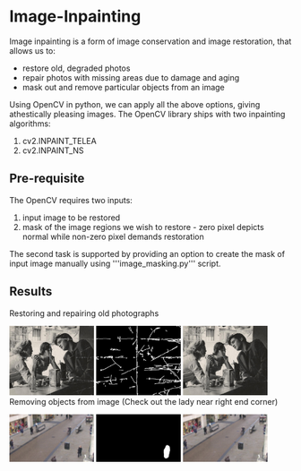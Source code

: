 # Image-Inpainting

Image inpainting is a form of image conservation and image restoration, that allows us to:

- restore old, degraded photos
- repair photos with missing areas due to damage and aging
- mask out and remove particular objects from an image


Using OpenCV in python, we can apply all the above options, giving athestically pleasing images. The OpenCV library ships with two inpainting algorithms:

1. cv2.INPAINT_TELEA
2. cv2.INPAINT_NS


## Pre-requisite

The OpenCV requires two inputs:
1. input image to be restored
2. mask of the image regions we wish to restore - zero pixel depicts normal while non-zero pixel demands restoration

The second task is supported by providing an option to create the mask of input image manually using '''image_masking.py''' script.


## Results

Restoring and repairing old photographs

<div style="float:left"><img width="30%" src="https://github.com/Sudarshana2000/Image-Inpainting/blob/master/images/input3.jpg" />
<img width="30%" src="https://github.com/Sudarshana2000/Image-Inpainting/blob/master/images/mask3.jpg" />
<img width="30%" src="https://github.com/Sudarshana2000/Image-Inpainting/blob/master/images/output3.jpg" />
</div>
<br /><br />


Removing objects from image 
(Check out the lady near right end corner)
<div style="float:left"><img width="30%" src="https://github.com/Sudarshana2000/Image-Inpainting/blob/master/images/input4.jpg" />
<img width="30%" src="https://github.com/Sudarshana2000/Image-Inpainting/blob/master/images/mask4.jpg" />
<img width="30%" src="https://github.com/Sudarshana2000/Image-Inpainting/blob/master/images/output4.jpg" />
</div>
<br /><br />